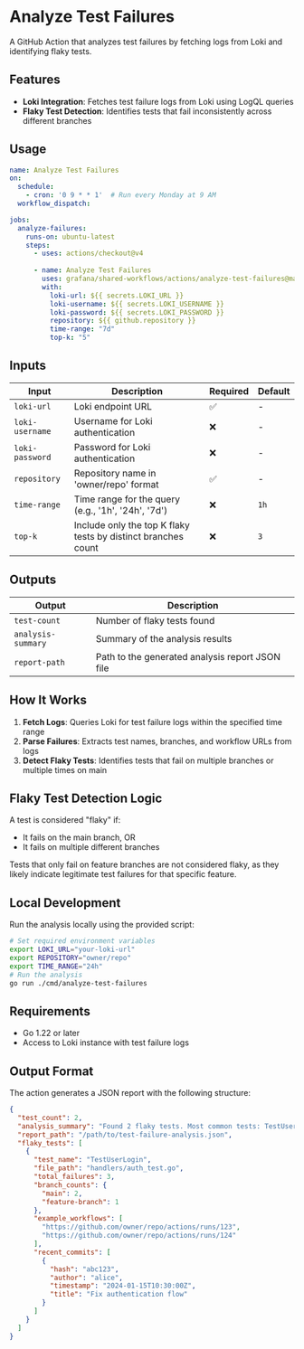 # Analyze Test Failures

A GitHub Action that analyzes test failures by fetching logs from Loki and identifying flaky tests.

## Features

- **Loki Integration**: Fetches test failure logs from Loki using LogQL queries
- **Flaky Test Detection**: Identifies tests that fail inconsistently across different branches

## Usage

```yaml
name: Analyze Test Failures
on:
  schedule:
    - cron: '0 9 * * 1'  # Run every Monday at 9 AM
  workflow_dispatch:

jobs:
  analyze-failures:
    runs-on: ubuntu-latest
    steps:
      - uses: actions/checkout@v4
      
      - name: Analyze Test Failures
        uses: grafana/shared-workflows/actions/analyze-test-failures@main
        with:
          loki-url: ${{ secrets.LOKI_URL }}
          loki-username: ${{ secrets.LOKI_USERNAME }}
          loki-password: ${{ secrets.LOKI_PASSWORD }}
          repository: ${{ github.repository }}
          time-range: "7d"
          top-k: "5"
```

## Inputs

| Input | Description | Required | Default |
|-------|-------------|----------|---------|
| `loki-url` | Loki endpoint URL | ✅ | - |
| `loki-username` | Username for Loki authentication | ❌ | - |
| `loki-password` | Password for Loki authentication | ❌ | - |
| `repository` | Repository name in 'owner/repo' format | ✅ | - |
| `time-range` | Time range for the query (e.g., '1h', '24h', '7d') | ❌ | `1h` |
| `top-k` | Include only the top K flaky tests by distinct branches count | ❌ | `3` |

## Outputs

| Output | Description |
|--------|-------------|
| `test-count` | Number of flaky tests found |
| `analysis-summary` | Summary of the analysis results |
| `report-path` | Path to the generated analysis report JSON file |

## How It Works

1. **Fetch Logs**: Queries Loki for test failure logs within the specified time range
2. **Parse Failures**: Extracts test names, branches, and workflow URLs from logs
3. **Detect Flaky Tests**: Identifies tests that fail on multiple branches or multiple times on main

## Flaky Test Detection Logic

A test is considered "flaky" if:
- It fails on the main branch, OR
- It fails on multiple different branches

Tests that only fail on feature branches are not considered flaky, as they likely indicate legitimate test failures for that specific feature.

## Local Development

Run the analysis locally using the provided script:

```bash
# Set required environment variables
export LOKI_URL="your-loki-url"
export REPOSITORY="owner/repo"
export TIME_RANGE="24h"
# Run the analysis
go run ./cmd/analyze-test-failures
```

## Requirements

- Go 1.22 or later
- Access to Loki instance with test failure logs

## Output Format

The action generates a JSON report with the following structure:

```json
{
  "test_count": 2,
  "analysis_summary": "Found 2 flaky tests. Most common tests: TestUserLogin (3 total failures; recently changed by alice), TestPayment (1 total failures; recently changed by bob)",
  "report_path": "/path/to/test-failure-analysis.json",
  "flaky_tests": [
    {
      "test_name": "TestUserLogin",
      "file_path": "handlers/auth_test.go",
      "total_failures": 3,
      "branch_counts": {
        "main": 2,
        "feature-branch": 1
      },
      "example_workflows": [
        "https://github.com/owner/repo/actions/runs/123",
        "https://github.com/owner/repo/actions/runs/124"
      ],
      "recent_commits": [
        {
          "hash": "abc123",
          "author": "alice",
          "timestamp": "2024-01-15T10:30:00Z",
          "title": "Fix authentication flow"
        }
      ]
    }
  ]
}
```